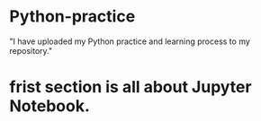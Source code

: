 # Python-practice
"I have uploaded my Python practice and learning process to my repository."
# frist section is all about Jupyter Notebook.
